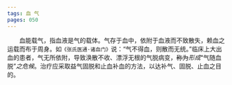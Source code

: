 ```yaml
---
tags: 血 气
pages: 050
---
```

&emsp;&emsp;血能载气，指血液是气的载体。气存于血中，依附于血液而不致散失，赖血之运载而布于周身。如`《张氏医通·诸血门》`说：“气不得血，则散而无统。”临床上大出血的患者，气无所依附，导致涣散不收、漂浮无根的气脱病变，~~称为~~<dfn>形成</dfn>“气随血脱”<dfn>之危候</dfn>。治疗应采取益气固脱和止血补血的方法，以达补气、固脱、止血之目的。